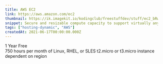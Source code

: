 ```yaml
---
title: AWS EC2
link: https://aws.amazon.com/ec2
thumbnail: https://ik.imagekit.io/kodingclub/freestuffdev/stuff/ec2_bRw81MyqP.png
snippet: Secure and resizable compute capacity to support virtually any workload
tags: ["hosting-dynamic", "AWS"]
createdAt: 2021-06-17T00:00:00.000Z
---
```

1 Year Free  
750 hours per month of Linux, RHEL, or SLES t2.micro or t3.micro instance dependent on region